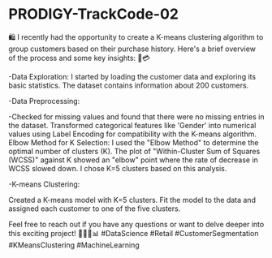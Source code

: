 # PRODIGY-TrackCode-02

🛍 I recently had the opportunity to create a K-means clustering algorithm to group customers based on their purchase history. Here's a brief overview of the process and some key insights: 🛒💳

-Data Exploration:
I started by loading the customer data and exploring its basic statistics. The dataset contains information about 200 customers.

-Data Preprocessing:

-Checked for missing values and found that there were no missing entries in the dataset.
Transformed categorical features like 'Gender' into numerical values using Label Encoding for compatibility with the K-means algorithm.
Elbow Method for K Selection:
I used the "Elbow Method" to determine the optimal number of clusters (K). The plot of "Within-Cluster Sum of Squares (WCSS)" against K showed an "elbow" point where the rate of decrease in WCSS slowed down. I chose K=5 clusters based on this analysis.

-K-means Clustering:

Created a K-means model with K=5 clusters.
Fit the model to the data and assigned each customer to one of the five clusters.

Feel free to reach out if you have any questions or want to delve deeper into this exciting project! 👩‍💼🛒📊
#DataScience #Retail #CustomerSegmentation #KMeansClustering #MachineLearning

